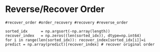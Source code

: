 # Reverse/Recover Order
``` #recover_order #order_recovery #recovery #reverse_order ```
~~~
sorted_idx      = np.argsort(-np.array(length))
recover_index   = np.zeros((len(sorted_idx)), dtype=np.int64)
for i in range(len(sorted_idx)): recover_index[sorted_idx[i]]=i
predict = np.array(predict)[recover_index] # recover original order
~~~

